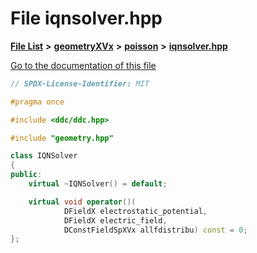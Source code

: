 

# File iqnsolver.hpp

[**File List**](files.md) **>** [**geometryXVx**](dir_e51b496b46dd687775e46e0826614574.md) **>** [**poisson**](dir_d78fdb6d05340e24a2e187de33ea09a4.md) **>** [**iqnsolver.hpp**](geometryXVx_2poisson_2iqnsolver_8hpp.md)

[Go to the documentation of this file](geometryXVx_2poisson_2iqnsolver_8hpp.md)


```C++
// SPDX-License-Identifier: MIT

#pragma once

#include <ddc/ddc.hpp>

#include "geometry.hpp"

class IQNSolver
{
public:
    virtual ~IQNSolver() = default;

    virtual void operator()(
            DFieldX electrostatic_potential,
            DFieldX electric_field,
            DConstFieldSpXVx allfdistribu) const = 0;
};
```



